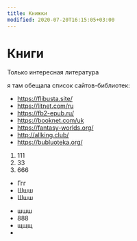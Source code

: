 ```yaml
---
title: Книжки
modified: 2020-07-20T16:15:05+03:00
---
```


# Книги

Только интересная литература

я там обещала список сайтов-библиотек:
- <https://flibusta.site/>  
- <https://litnet.com/ru>  
- <https://fb2-epub.ru/>  
- <https://booknet.com/uk>  
- <https://fantasy-worlds.org/>  
- <http://allking.club/>  
- <https://bubluoteka.org/>  

1. 111
1. 33
1. 666


+ Ггг
+ Шшш
+ Шшш

- шшш
- 888
- щщщ
-